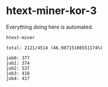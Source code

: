 # htext-miner-kor-3

Everything doing here is automated.

```
htext-miner

total: 2121/4514 (46.98715108551174%)

job0: 377
job1: 374
job2: 537
job3: 416
job4: 417
```